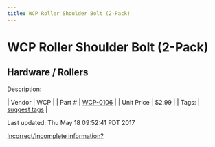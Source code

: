 ```yaml
---
title: WCP Roller Shoulder Bolt (2-Pack)
---
```


# WCP Roller Shoulder Bolt (2-Pack)
## Hardware / Rollers
Description: 	 

| Vendor | WCP | 
| Part # | [WCP-0106](http://www.wcproducts.net/WCP-0106) | 
| Unit Price | $2.99 | 
| Tags: | [suggest tags](https://docs.google.com/forms/d/e/1FAIpQLSeWyY8v3RgOty-MyWmh9U0iivNYN_molChYyS-0U-o-kOAv_g/viewform) | 

Last updated: Thu May 18 09:52:41 PDT 2017

 [Incorrect/Incomplete information?](https://docs.google.com/forms/d/e/1FAIpQLSeWyY8v3RgOty-MyWmh9U0iivNYN_molChYyS-0U-o-kOAv_g/viewform)